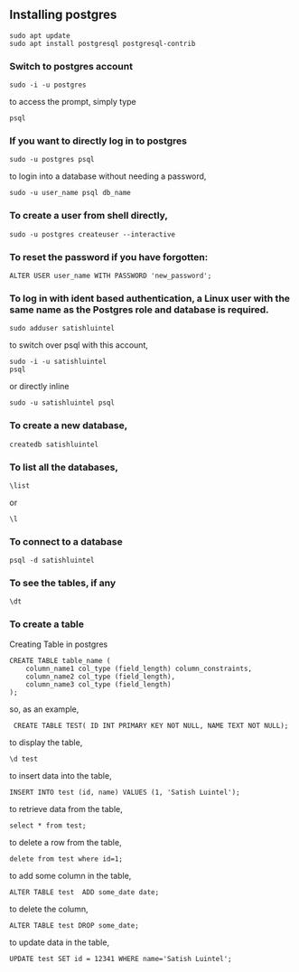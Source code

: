 ## Installing postgres

```
sudo apt update
sudo apt install postgresql postgresql-contrib
```

### Switch to postgres account

```
sudo -i -u postgres
```

to access the prompt, simply type

```
psql
```

### If you want to directly log in to postgres

```
sudo -u postgres psql
```

to login into a database without needing a password,

```
sudo -u user_name psql db_name
```

### To create a user from shell directly,

```
sudo -u postgres createuser --interactive
```

### To reset the password if you have forgotten:

```
ALTER USER user_name WITH PASSWORD 'new_password';
```

### To log in with ident based authentication, a Linux user with the same name as the Postgres role and database is required.

```
sudo adduser satishluintel
```

to switch over psql with this account,

```
sudo -i -u satishluintel
psql
```
or directly inline 
```
sudo -u satishluintel psql
```

### To create a new database,

```
createdb satishluintel
```

### To list all the databases,

```
\list 
```
or 
```
\l
```
### To connect to a database

```
psql -d satishluintel
```

### To see the tables, if any

```
\dt
```

### To create a table

Creating Table in postgres 
```
CREATE TABLE table_name (
    column_name1 col_type (field_length) column_constraints,
    column_name2 col_type (field_length),
    column_name3 col_type (field_length)
);
```
so, as an example,

```
 CREATE TABLE TEST( ID INT PRIMARY KEY NOT NULL, NAME TEXT NOT NULL);
```

to display the table,
```
\d test
```

to insert data into the table,

```
INSERT INTO test (id, name) VALUES (1, 'Satish Luintel');

```

to retrieve data from the table,

```
select * from test;
```

to delete a row from the table,

```
delete from test where id=1;
```

to add some column in the table,

```
ALTER TABLE test  ADD some_date date;
```

to delete the column,

```
ALTER TABLE test DROP some_date;
```

to update data in the table,

```
UPDATE test SET id = 12341 WHERE name='Satish Luintel';
```

